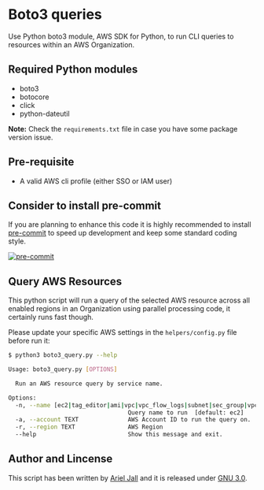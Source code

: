 # Boto3 queries

Use Python boto3 module, AWS SDK for Python, to run CLI queries to resources within an AWS Organization.

## Required Python modules

* boto3
* botocore
* click
* python-dateutil

**Note:** Check the `requirements.txt` file in case you have some package version issue.

## Pre-requisite

* A valid AWS cli profile (either SSO or IAM user)

## Consider to install pre-commit

If you are planning to enhance this code it is highly recommended to install [pre-commit](https://pre-commit.com/index.html)
 to speed up development and keep some standard coding style.

[![pre-commit](https://img.shields.io/badge/pre--commit-enabled-brightgreen?logo=pre-commit)](https://github.com/pre-commit/pre-commit)

## Query AWS Resources

This python script will run a query of the selected AWS resource across all enabled regions in an
 Organization using parallel processing code, it certainly runs fast though.

Please update your specific AWS settings in the `helpers/config.py` file before run it:

```bash
$ python3 boto3_query.py --help

Usage: boto3_query.py [OPTIONS]

  Run an AWS resource query by service name.

Options:
  -n, --name [ec2|tag_editor|ami|vpc|vpc_flow_logs|subnet|sec_group|vpce|vpc_peering|vpc_dhcp|tgw|tgw_attach|igw|nat_gw|ebs_volume|ebs_volume_snap|route_table|aws_backup|r53_hosted_zones|ssm_inventory|ssm_patching|aws_config|iam_user|iam_sso_user|iam_sso_group|iam_sso_permission_sets|iam_sso_account_assignments|health|s3_bucket|ram|vpn|dx_vgw|dx_vif]
                                  Query name to run  [default: ec2]
  -a, --account TEXT              AWS Account ID to run the query on.
  -r, --region TEXT               AWS Region
  --help                          Show this message and exit.
```

## Author and Lincense

This script has been written by [Ariel Jall](https://github.com/ArielJalil) and it is released under
 [GNU 3.0](https://www.gnu.org/licenses/gpl-3.0.en.html).
